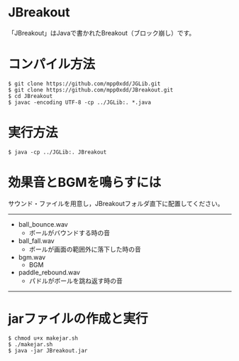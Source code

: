 # JBreakout
「JBreakout」はJavaで書かれたBreakout（ブロック崩し）です。

# コンパイル方法
```
$ git clone https://github.com/mpp0xdd/JGLib.git
$ git clone https://github.com/mpp0xdd/JBreakout.git
$ cd JBreakout
$ javac -encoding UTF-8 -cp ../JGLib:. *.java
```

# 実行方法
```
$ java -cp ../JGLib:. JBreakout
```

# 効果音とBGMを鳴らすには
サウンド・ファイルを用意し，JBreakoutフォルダ直下に配置してください。

---
- ball_bounce.wav
  - ボールがバウンドする時の音
- ball_fall.wav
  - ボールが画面の範囲外に落下した時の音
- bgm.wav
  - BGM
- paddle_rebound.wav
  - パドルがボールを跳ね返す時の音
---

# jarファイルの作成と実行
```
$ chmod u+x makejar.sh
$ ./makejar.sh
$ java -jar JBreakout.jar
```
